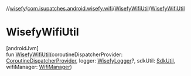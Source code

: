//[wisefy](../../../index.md)/[com.isupatches.android.wisefy.wifi](../index.md)/[WisefyWifiUtil](index.md)/[WisefyWifiUtil](-wisefy-wifi-util.md)

# WisefyWifiUtil

[androidJvm]\
fun [WisefyWifiUtil](-wisefy-wifi-util.md)(coroutineDispatcherProvider: [CoroutineDispatcherProvider](../../com.isupatches.android.wisefy.util.coroutines/-coroutine-dispatcher-provider/index.md), logger: [WisefyLogger](../../com.isupatches.android.wisefy.logging/-wisefy-logger/index.md)?, sdkUtil: [SdkUtil](../../com.isupatches.android.wisefy.util/-sdk-util/index.md), wifiManager: [WifiManager](https://developer.android.com/reference/kotlin/android/net/wifi/WifiManager.html))
